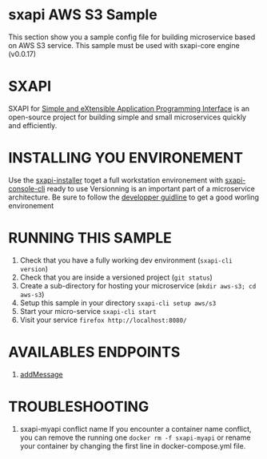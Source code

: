 # sxapi AWS S3 Sample

This section show you a sample config file for building microservice based on AWS S3 service. This sample must be used with sxapi-core engine (v0.0.17) 

SXAPI
=====
SXAPI for [Simple and eXtensible Application Programming Interface](https://github.com/startxfr/sxapi-core) 
is an open-source project for building simple and small microservices quickly and efficiently.

INSTALLING YOU ENVIRONEMENT
===========================
Use the [sxapi-installer](https://github.com/startxfr/sxapi-installer/blob/v0.0.17/README.md) toget a full workstation environement with 
[sxapi-console-cli](https://github.com/startxfr/sxapi-console/blob/v0.0.17/docs/2.CLI.md) ready to use
Versionning is an important part of a microservice architecture. Be sure to follow the [developper guidline](https://github.com/startxfr/sxapi-core/blob/v0.0.17/docs/2.Develop.md) to get a good worling environement

RUNNING THIS SAMPLE
===================

1. Check that you have a fully working dev environment (```sxapi-cli version```)
2. Check that you are inside a versioned project (```git status```)
3. Create a sub-directory for hosting your microservice (```mkdir aws-s3; cd aws-s3```) 
4. Setup this sample in your directory ```sxapi-cli setup aws/s3```
5. Start your micro-service ```sxapi-cli start```
6. Visit your service ```firefox http://localhost:8080/```

AVAILABLES ENDPOINTS
====================

1. [addMessage](https://github.com/startxfr/sxapi-core/blob/v0.0.17/docs/resources/s3.md#addmessage-endpoint)

TROUBLESHOOTING
===============

1. sxapi-myapi conflict name
   If you encounter a container name conflict, you can remove the running one ```docker rm -f sxapi-myapi``` or rename your container by changing the first line in docker-compose.yml file.
